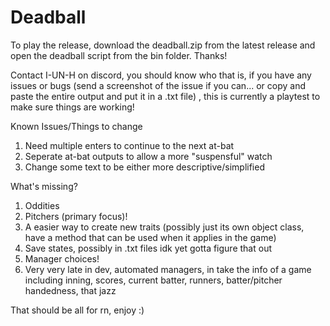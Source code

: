 # Deadball
To play the release, download the deadball.zip from the latest release and open the deadball script from the bin folder. Thanks!

Contact I-UN-H on discord, you should know who that is, if you have any issues or bugs (send a screenshot of the issue if you can... or copy and paste the entire output and put it in a .txt file) , this is currently a playtest to make sure things are working!

Known Issues/Things to change
1. Need multiple enters to continue to the next at-bat
2. Seperate at-bat outputs to allow a more "suspensful" watch
3. Change some text to be either more descriptive/simplified

What's missing?
1. Oddities
2. Pitchers (primary focus)!
3. A easier way to create new traits (possibly just its own object class, have a method that can be used when it applies in the game)
4. Save states, possibly in .txt files idk yet gotta figure that out
5. Manager choices!
6. Very very late in dev, automated managers, in take the info of a game including inning, scores, current batter, runners, batter/pitcher handedness, that jazz

That should be all for rn, enjoy :) 
